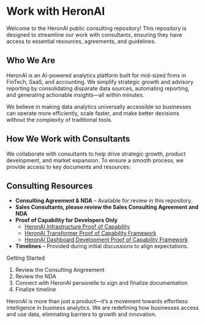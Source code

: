 # Work with HeronAI
Welcome to the HeronAI public consulting repository! This repository is designed to streamline our work with consultants, ensuring they have access to essential resources, agreements, and guidelines.

## Who We Are
HeronAI is an AI-powered analytics platform built for mid-sized firms in FinTech, SaaS, and accounting. We simplify strategic growth and advisory reporting by consolidating disparate data sources, automating reporting, and generating actionable insights—all within minutes.

We believe in making data analytics universally accessible so businesses can operate more efficiently, scale faster, and make better decisions without the complexity of traditional tools.

## How We Work with Consultants
We collaborate with consultants to help drive strategic growth, product development, and market expansion. To ensure a smooth process, we provide access to key documents and resources:

## Consulting Resources  

- **Consulting Agreement & NDA** – Available for review in this repository.
- **Sales Consultants, please review the Sales Consulting Agreement and NDA**
- **Proof of Capability for Developers Only**  
  - [HeronAI Infrastructure Proof of Capability](https://docs.google.com/document/d/11nPyaxOrc6XXy9YtdBRRQx0yOSXdl_PUhSocNKHrI-o/edit?tab=t.0#heading=h.dwo3nmpy6tq)  
  - [HeronAI Transformer Proof of Capability Framework](https://docs.google.com/document/d/14loafhaDsMMFqt9TG4hPX-hw1Ly0D6vzNXWx4J2hDWo/edit?tab=t.0#heading=h.dwo3nmpy6tq)  
  - [HeronAI Dashboard Development Proof of Capability Framework](https://docs.google.com/document/d/1QIM-osDGVH_DUaqn1hmT1yz-rqxETrTgteHjTtnN_yI/edit?pli=1&tab=t.0)  
- **Timelines** – Provided during initial discussions to align expectations.  

Getting Started
1. Review the Consulting Angreement
2. Review the NDA
3. Connect with HeronAI personelle to sign and finalize documentation
4. Finalize timeline

HeronAI is more than just a product—it’s a movement towards effortless intelligence in business analytics. We are redefining how businesses access and use data, eliminating barriers to growth and innovation.

